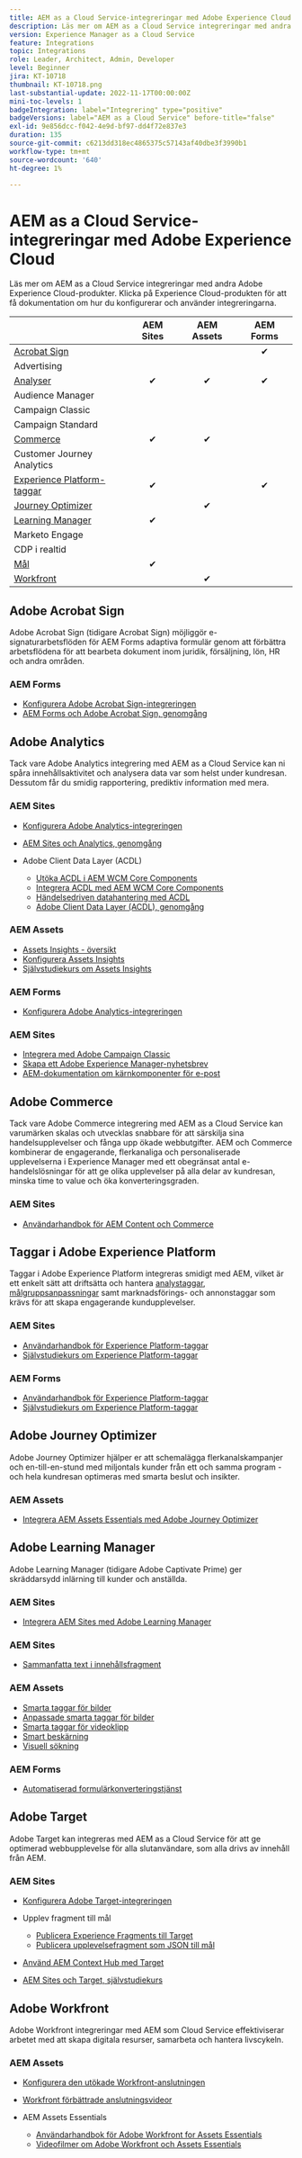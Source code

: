 ```yaml
---
title: AEM as a Cloud Service-integreringar med Adobe Experience Cloud
description: Läs mer om AEM as a Cloud Service integreringar med andra Adobe Experience Cloud-produkter.
version: Experience Manager as a Cloud Service
feature: Integrations
topic: Integrations
role: Leader, Architect, Admin, Developer
level: Beginner
jira: KT-10718
thumbnail: KT-10718.png
last-substantial-update: 2022-11-17T00:00:00Z
mini-toc-levels: 1
badgeIntegration: label="Integrering" type="positive"
badgeVersions: label="AEM as a Cloud Service" before-title="false"
exl-id: 9e856dcc-f042-4e9d-bf97-dd4f72e837e3
duration: 135
source-git-commit: c6213dd318ec4865375c57143af40dbe3f3990b1
workflow-type: tm+mt
source-wordcount: '640'
ht-degree: 1%

---
```


# AEM as a Cloud Service-integreringar med Adobe Experience Cloud

Läs mer om AEM as a Cloud Service integreringar med andra Adobe Experience Cloud-produkter.
Klicka på Experience Cloud-produkten för att få dokumentation om hur du konfigurerar och använder integreringarna.

|                                                                   | AEM Sites | AEM Assets | AEM Forms |
|-------------------------------------------------------------------|:---------:|:----------:|:---------:|
| [Acrobat Sign](#adobe-acrobat-sign) |           |            | ✔ |
| Advertising |           |            |          |
| [Analyser](#adobe-analytics) | ✔ | ✔ | ✔ |
| Audience Manager |           |            |          |
| Campaign Classic |           |            |          |
| Campaign Standard |           |            |          |
| [Commerce](#adobe-commerce) | ✔ | ✔ |          |
| Customer Journey Analytics |           |            |          |
| [Experience Platform-taggar](#adobe-experience-platform-tags) | ✔ |            | ✔ |
| [Journey Optimizer](#adobe-journey-optimizer) |           | ✔ |          |
| [Learning Manager](#adobe-learning-manager) | ✔ |            |          |
| Marketo Engage |           |            |          |
| CDP i realtid |           |            |          |
| [Mål](#adobe-target) | ✔ |            |          |
| [Workfront](#adobe-workfront) |           | ✔ |          |


## Adobe Acrobat Sign

Adobe Acrobat Sign (tidigare Acrobat Sign) möjliggör e-signaturarbetsflöden för AEM Forms adaptiva formulär genom att förbättra arbetsflödena för att bearbeta dokument inom juridik, försäljning, lön, HR och andra områden.

### AEM Forms

+ [Konfigurera Adobe Acrobat Sign-integreringen](https://experienceleague.adobe.com/docs/experience-manager-cloud-service/content/forms/adobe-sign-integration-adaptive-forms.html?lang=sv-SE)
+ [AEM Forms och Adobe Acrobat Sign, genomgång](https://experienceleague.adobe.com/docs/experience-manager-learn/forms/forms-and-sign/introduction.html?lang=sv-SE)

## Adobe Analytics

Tack vare Adobe Analytics integrering med AEM as a Cloud Service kan ni spåra innehållsaktivitet och analysera data var som helst under kundresan. Dessutom får du smidig rapportering, prediktiv information med mera.

### AEM Sites

+ [Konfigurera Adobe Analytics-integreringen](https://experienceleague.adobe.com/docs/experience-manager-cloud-service/content/sites/integrations/integrating-adobe-analytics.html?lang=sv-SE)
+ [AEM Sites och Analytics, genomgång](https://experienceleague.adobe.com/docs/experience-manager-learn/sites/integrations/analytics/collect-data-analytics.html?lang=sv-SE)
+ Adobe Client Data Layer (ACDL)

   + [Utöka ACDL i AEM WCM Core Components](https://experienceleague.adobe.com/docs/experience-manager-core-components/using/developing/data-layer/extending.html?lang=sv-SE)
   + [Integrera ACDL med AEM WCM Core Components](https://experienceleague.adobe.com/docs/experience-manager-core-components/using/developing/data-layer/integrations.html?lang=sv-SE)
   + [Händelsedriven datahantering med ACDL](https://experienceleague.adobe.com/docs/adobe-developers-live-events/events/2021/oct2021/adobe-client-data-layer.html?lang=sv-SE)
   + [Adobe Client Data Layer (ACDL), genomgång](https://experienceleague.adobe.com/docs/experience-manager-learn/sites/integrations/adobe-client-data-layer/data-layer-overview.html?lang=sv-SE)

### AEM Assets

+ [Assets Insights - översikt](https://experienceleague.adobe.com/docs/experience-manager-cloud-service/content/assets/manage/assets-insights.html?lang=sv-SE)
+ [Konfigurera Assets Insights](https://experienceleague.adobe.com/docs/experience-manager-cloud-service/content/assets/manage/assets-insights.html?lang=sv-SE#configure-asset-insights)
+ [Självstudiekurs om Assets Insights](https://experienceleague.adobe.com/docs/experience-manager-learn/assets/advanced/asset-insights-launch-tutorial.html?lang=sv-SE)

### AEM Forms

+ [Konfigurera Adobe Analytics-integreringen](https://experienceleague.adobe.com/docs/experience-manager-cloud-service/content/forms/integrate-aem-forms-with-adobe-analytics.html?lang=sv-SE)

### AEM Sites

+ [Integrera med Adobe Campaign Classic](https://experienceleague.adobe.com/docs/experience-manager-cloud-service/content/sites/integrations/integrating-campaign-classic.html?lang=sv-SE#configure-user)
+ [Skapa ett Adobe Experience Manager-nyhetsbrev](https://experienceleague.adobe.com/docs/experience-manager-cloud-service/content/sites/integrations/creating-newsletter.html?lang=sv-SE)
+ [AEM-dokumentation om kärnkomponenter för e-post](https://github.com/adobe/aem-core-email-components#aem-email-core-components)

## Adobe Commerce

Tack vare Adobe Commerce integrering med AEM as a Cloud Service kan varumärken skalas och utvecklas snabbare för att särskilja sina handelsupplevelser och fånga upp ökade webbutgifter. AEM och Commerce kombinerar de engagerande, flerkanaliga och personaliserade upplevelserna i Experience Manager med ett obegränsat antal e-handelslösningar för att ge olika upplevelser på alla delar av kundresan, minska time to value och öka konverteringsgraden.

### AEM Sites

+ [Användarhandbok för AEM Content och Commerce](https://experienceleague.adobe.com/docs/experience-manager-cloud-service/content/content-and-commerce/home.html?lang=sv-SE)


## Taggar i Adobe Experience Platform

Taggar i Adobe Experience Platform integreras smidigt med AEM, vilket är ett enkelt sätt att driftsätta och hantera [analystaggar](#adobe-analytics), [målgruppsanpassningar](#adobe-target) samt marknadsförings- och annonstaggar som krävs för att skapa engagerande kundupplevelser.

### AEM Sites

+ [Användarhandbok för Experience Platform-taggar](https://experienceleague.adobe.com/docs/experience-platform/tags/home.html?lang=sv-SE)
+ [Självstudiekurs om Experience Platform-taggar](https://experienceleague.adobe.com/docs/experience-manager-learn/sites/integrations/experience-platform-launch/overview.html?lang=sv-SE)

### AEM Forms

+ [Användarhandbok för Experience Platform-taggar](https://experienceleague.adobe.com/docs/experience-platform/tags/home.html?lang=sv-SE)
+ [Självstudiekurs om Experience Platform-taggar](https://experienceleague.adobe.com/docs/experience-manager-learn/sites/integrations/experience-platform-launch/overview.html?lang=sv-SE)

## Adobe Journey Optimizer

Adobe Journey Optimizer hjälper er att schemalägga flerkanalskampanjer och en-till-en-stund med miljontals kunder från ett och samma program - och hela kundresan optimeras med smarta beslut och insikter.

### AEM Assets

+ [Integrera AEM Assets Essentials med Adobe Journey Optimizer](https://experienceleague.adobe.com/docs/journey-optimizer-learn/tutorials/create-messages/create-email-content-with-the-message-editor.html?lang=sv-SE)

## Adobe Learning Manager

Adobe Learning Manager (tidigare Adobe Captivate Prime) ger skräddarsydd inlärning till kunder och anställda.

### AEM Sites

+ [Integrera AEM Sites med Adobe Learning Manager](https://experienceleague.adobe.com/docs/experience-manager-cloud-service/content/sites/integrations/integrating-adobe-learning-manager.html?lang=sv-SE)

### AEM Sites

+ [Sammanfatta text i innehållsfragment](https://experienceleague.adobe.com/docs/experience-manager-cloud-service/content/sites/administering/content-fragments/content-fragments-variations.html?lang=sv-SE#summarizing-text)

### AEM Assets

+ [Smarta taggar för bilder](https://experienceleague.adobe.com/docs/experience-manager-learn/assets/metadata/image-smart-tags.html?lang=sv-SE)
+ [Anpassade smarta taggar för bilder](https://experienceleague.adobe.com/docs/experience-manager-learn/assets/metadata/custom-smart-tags.html?lang=sv-SE)
+ [Smarta taggar för videoklipp](https://experienceleague.adobe.com/docs/experience-manager-learn/assets/metadata/video-smart-tags.html?lang=sv-SE)
+ [Smart beskärning](https://experienceleague.adobe.com/docs/experience-manager-learn/assets/dynamic-media/smart-crop-feature-video-use.html?lang=sv-SE)
+ [Visuell sökning](https://experienceleague.adobe.com/docs/experience-manager-learn/assets/search-and-discovery/search.html?lang=sv-SE)

### AEM Forms

+ [Automatiserad formulärkonverteringstjänst](https://experienceleague.adobe.com/docs/aem-forms-automated-conversion-service/using/configure-service.html?lang=sv-SE)


## Adobe Target

Adobe Target kan integreras med AEM as a Cloud Service för att ge optimerad webbupplevelse för alla slutanvändare, som alla drivs av innehåll från AEM.

### AEM Sites

+ [Konfigurera Adobe Target-integreringen](https://experienceleague.adobe.com/docs/experience-manager-cloud-service/content/sites/integrations/integrating-adobe-target.html?lang=sv-SE)
+ Upplev fragment till mål

   + [Publicera Experience Fragments till Target](https://experienceleague.adobe.com/docs/experience-manager-cloud-service/content/sites/integrations/integrating-adobe-target.html?lang=sv-SE)
   + [Publicera upplevelsefragment som JSON till mål](https://experienceleague.adobe.com/docs/experience-manager-cloud-service/content/sites/integrations/integrating-adobe-target.html?lang=sv-SE)

+ [Använd AEM Context Hub med Target](https://experienceleague.adobe.com/docs/experience-manager-cloud-service/content/sites/authoring/personalization/audiences.html?lang=sv-SE#creating-an-adobe-target-audience-using-the-audience-console)
+ [AEM Sites och Target, självstudiekurs](https://experienceleague.adobe.com/docs/experience-manager-learn/sites/integrations/target/overview.html?lang=sv-SE)

## Adobe Workfront

Adobe Workfront integreringar med AEM som Cloud Service effektiviserar arbetet med att skapa digitala resurser, samarbeta och hantera livscykeln.

### AEM Assets

+ [Konfigurera den utökade Workfront-anslutningen](https://experienceleague.adobe.com/docs/experience-manager-learn/assets-essentials/workfront/configure.html?lang=sv-SE)
+ [Workfront förbättrade anslutningsvideor](https://experienceleague.adobe.com/docs/experience-manager-learn/assets/workfront/enhanced-connector/basics.html?lang=sv-SE)
+ AEM Assets Essentials

   + [Användarhandbok för Adobe Workfront for Assets Essentials](https://one.workfront.com/s/document-item?bundleId=the-new-workfront-experience&topicId=Content%2FDocuments%2FAdobe_Workfront_for_Experience_Manager_Assets_Essentials%2F_workfront-for-aem-asset-essentials.htm)
   + [Videofilmer om Adobe Workfront och Assets Essentials](https://experienceleague.adobe.com/docs/experience-manager-learn/assets-essentials/workfront/configure.html?lang=sv-SE)
